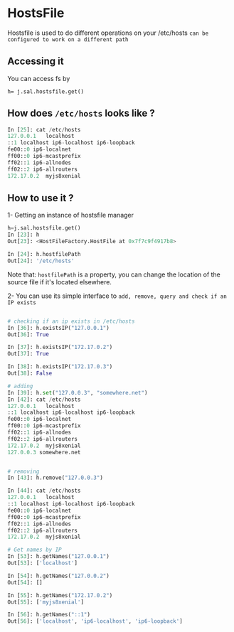 # HostsFile
Hostsfile is used to do different operations on your /etc/hosts `can be configured to work on a different path`

## Accessing it
You can access fs by
```
h= j.sal.hostsfile.get()
```

## How does `/etc/hosts` looks like ?
```python
In [25]: cat /etc/hosts
127.0.0.1	localhost
::1	localhost ip6-localhost ip6-loopback
fe00::0	ip6-localnet
ff00::0	ip6-mcastprefix
ff02::1	ip6-allnodes
ff02::2	ip6-allrouters
172.17.0.2	myjs8xenial
```

## How to use it ?
1- Getting an instance of hostsfile manager
```python
h=j.sal.hostsfile.get()
In [23]: h
Out[23]: <HostFileFactory.HostFile at 0x7f7c9f4917b8>

In [24]: h.hostfilePath
Out[24]: '/etc/hosts'

```
Note that: `hostfilePath` is a property, you can change the location of the source file if it's located elsewhere.

2- You can use its simple interface to `add, remove, query and check if an IP exists`
```python

# checking if an ip exists in /etc/hosts
In [36]: h.existsIP("127.0.0.1")
Out[36]: True

In [37]: h.existsIP("172.17.0.2")
Out[37]: True

In [38]: h.existsIP("172.17.0.3")
Out[38]: False

# adding
In [39]: h.set("127.0.0.3", "somewhere.net")
In [42]: cat /etc/hosts
127.0.0.1	localhost
::1	localhost ip6-localhost ip6-loopback
fe00::0	ip6-localnet
ff00::0	ip6-mcastprefix
ff02::1	ip6-allnodes
ff02::2	ip6-allrouters
172.17.0.2	myjs8xenial
127.0.0.3 somewhere.net


# removing
In [43]: h.remove("127.0.0.3")

In [44]: cat /etc/hosts
127.0.0.1	localhost
::1	localhost ip6-localhost ip6-loopback
fe00::0	ip6-localnet
ff00::0	ip6-mcastprefix
ff02::1	ip6-allnodes
ff02::2	ip6-allrouters
172.17.0.2	myjs8xenial

# Get names by IP
In [53]: h.getNames("127.0.0.1")
Out[53]: ['localhost']

In [54]: h.getNames("127.0.0.2")
Out[54]: []

In [55]: h.getNames("172.17.0.2")
Out[55]: ['myjs8xenial']

In [56]: h.getNames("::1")
Out[56]: ['localhost', 'ip6-localhost', 'ip6-loopback']

```

